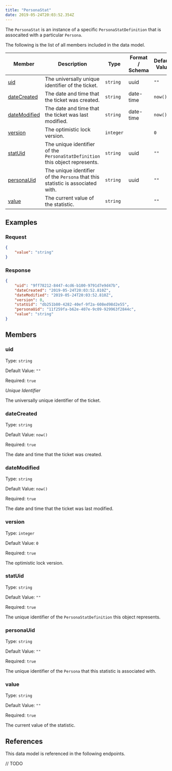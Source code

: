 ```yaml
---
title: "PersonaStat"
date: 2019-05-24T20:03:52.354Z
---
```


The `PersonaStat` is an instance of a specific `PersonaStatDefinition` that is assocaited with a particular `Persona`.

The following is the list of all members included in the data model.

| Member            | Description                         | Type | Format / Schema | Default Value | Identifier | Unique | Required |
| ----------------- | ----------------------------------- | ---- | ------ | ------------- | ---------- | ------ | -------- |
| [uid](#uid) | The universally unique identifier of the ticket. | `string` | uuid | `""` | true | true | true |
| [dateCreated](#dateCreated) | The date and time that the ticket was created. | `string` | date-time | `now()` | false | false | true |
| [dateModified](#dateModified) | The date and time that the ticket was last modified. | `string` | date-time | `now()` | false | false | true |
| [version](#version) | The optimistic lock version. | `integer` |  | `0` | false | false | true |
| [statUid](#statUid) | The unique identifier of the `PersonaStatDefinition` this object represents. | `string` | uuid | `""` | false | false | true |
| [personaUid](#personaUid) | The unique identifier of the `Persona` that this statistic is associated with. | `string` | uuid | `""` | false | false | true |
| [value](#value) | The current value of the statistic. | `string` |  | `""` | false | false | true |

## Examples
### Request

```json
{
    "value": "string"
}
```

### Response

```json
{
    "uid": "9ff78212-8447-4cd6-b100-9791d7e9d47b",
    "dateCreated": "2019-05-24T20:03:52.810Z",
    "dateModified": "2019-05-24T20:03:52.810Z",
    "version": 0,
    "statUid": "db251b80-4282-40ef-9f2a-608ed98d2e55",
    "personaUid": "11f259fa-b62e-407e-9c09-929963f2844c",
    "value": "string"
}
```


## Members

### uid

Type: `string`

Default Value: `""`

Required: `true`

*Unique* *Identifier*

The universally unique identifier of the ticket.

### dateCreated

Type: `string`

Default Value: `now()`

Required: `true`

The date and time that the ticket was created.

### dateModified

Type: `string`

Default Value: `now()`

Required: `true`

The date and time that the ticket was last modified.

### version

Type: `integer`

Default Value: `0`

Required: `true`

The optimistic lock version.

### statUid

Type: `string`

Default Value: `""`

Required: `true`

The unique identifier of the `PersonaStatDefinition` this object represents.

### personaUid

Type: `string`

Default Value: `""`

Required: `true`

The unique identifier of the `Persona` that this statistic is associated with.

### value

Type: `string`

Default Value: `""`

Required: `true`

The current value of the statistic.

## References

This data model is referenced in the following endpoints.

// TODO